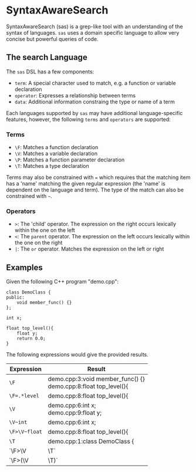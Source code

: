 SyntaxAwareSearch
=================

SyntaxAwareSearch (sas) is a grep-like tool with an understanding of the
syntax of languages. `sas` uses a domain specific language to allow very
concise but powerful queries of code.

The search Language
-------------------

The `sas` DSL has a few components:

- `term`: A special character used to match, e.g. a function or variable declaration
- `operator`: Expresses a relationship between terms
- `data`: Additional information constraing the type or name of a term

Each languages supported by `sas` may have additional language-specific features,
however, the following `terms` and `operators` are supported:

### Terms
- `\F`: Matches a function declaration
- `\V`: Matches a variable declaration
- `\P`: Matches a function parameter declaration
- `\T`: Matches a type declaration

Terms may also be constrained with `=` which requires that the matching item has a
'name' matching the given regular expression (the 'name' is dependent on the language
and term). The type of the match can also be constrained with `~`.

### Operators
- `>`: The 'child' operator. The expression on the right occurs lexically within the
one on the left
- `<`: The `parent` operator. The expression on the left occurs lexically within the
one on the right
- `|`: The `or` operator. Matches the expression on the left or right

Examples
--------

Given the following C++ program "demo.cpp":

    class DemoClass {
    public:
        void member_func() {}
    };

    int x;

    float top_level(){
        float y;
        return 0.0;
    }

The following expressions would give the provided results.

| Expression   | Result                                                           |
|--------------|------------------------------------------------------------------|
| `\F`         | demo.cpp:3:void member_func() {}<br>demo.cpp:8:float top_level(){|
| `\F=.*level` | demo.cpp:8:float top_level(){                                    |
| `\V`         | demo.cpp:6:int x;<br>demo.cpp:9:float y;                         |
| `\V~int`     | demo.cpp:6:int x;                                                |
| `\F>\V~float`| demo.cpp:8:float top_level(){                                    |
| `\T`         | demo.cpp:1:class DemoClass {                                     |
| `\F>\V|\T`   | demo.cpp:8:float top_level(){<br>demo.cpp:1:class DemoClass {    |
| `\F>(\V|\T)` | demo.cpp:8:float top_level(){                                    |
